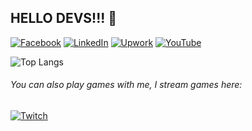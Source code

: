 

## HELLO DEVS!!! 👋

[![Facebook](https://img.shields.io/badge/Facebook-%231877F2.svg?&style=flat-square&logo=facebook&logoColor=white)](https://www.facebook.com/stvnsrrn18) 
[![LinkedIn](https://img.shields.io/badge/LinkedIn-%230077B5.svg?&style=flat-square&logo=linkedin&logoColor=white)](https://www.linkedin.com/in/steven-serrano-057206203/)
[![Upwork](https://img.shields.io/badge/UpWork-6FDA44?style=flat-square&logo=Upwork&logoColor=white)](https://www.upwork.com/freelancers/~01119acecf50c56635)
[![YouTube](https://img.shields.io/badge/YouTube-%23FF0000.svg?style=flat-square&logo=YouTube&logoColor=white)](https://www.youtube.com/channel/UCWQJkR_WABFqvHgXcPeMt9A)

![Top Langs](https://github-readme-stats.vercel.app/api/top-langs/?username=serrano1314&layout=compact&langs_count=10&theme=transparent)

<h6>
You can also play games with me, I stream games here:</h6>

[![Twitch](https://img.shields.io/twitch/status/chunmaroo)](https://www.twitch.tv/chunmaroo)
